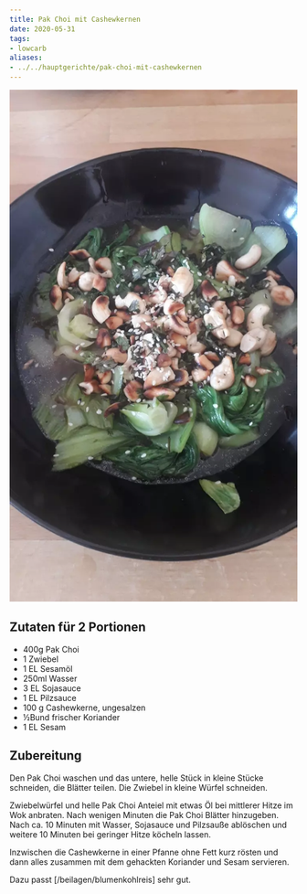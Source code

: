 ```yaml
---
title: Pak Choi mit Cashewkernen
date: 2020-05-31
tags:
- lowcarb
aliases:
- ../../hauptgerichte/pak-choi-mit-cashewkernen
---
```


![](/img/pak-choi-mit-cashewkernen.webp)

## Zutaten für 2 Portionen
- 400g  Pak Choi
- 1     Zwiebel
- 1 EL  Sesamöl
- 250ml Wasser
- 3 EL  Sojasauce
- 1 EL  Pilzsauce
- 100 g  Cashewkerne, ungesalzen
- ½Bund frischer Koriander
- 1 EL  Sesam

## Zubereitung
Den Pak Choi waschen und das untere, helle Stück in kleine Stücke schneiden, die Blätter teilen. Die Zwiebel in kleine Würfel schneiden.

Zwiebelwürfel und helle Pak Choi Anteiel mit etwas Öl bei mittlerer Hitze im Wok anbraten. Nach wenigen Minuten die Pak Choi Blätter hinzugeben. Nach ca. 10 Minuten mit Wasser, Sojasauce und Pilzsauße ablöschen und weitere 10 Minuten bei geringer Hitze köcheln lassen.

Inzwischen die Cashewkerne in einer Pfanne ohne Fett kurz rösten und dann alles zusammen mit dem gehackten Koriander und Sesam servieren.

Dazu passt [/beilagen/blumenkohlreis] sehr gut.
